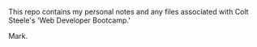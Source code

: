 This repo contains my personal notes and any files
associated with Colt Steele's 'Web Developer Bootcamp.'

Mark.
